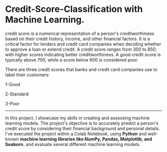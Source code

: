 # Credit-Score-Classification with Machine Learning.

credit score is a numerical representation of a person's creditworthiness based on their credit history, income, and other financial factors. It is a critical factor for lenders and credit card companies when deciding whether to approve a loan or extend credit. A credit score ranges from 300 to 850, with higher scores indicating better creditworthiness. A good credit score is typically above 700, while a score below 600 is considered poor.

There are three credit scores that banks and credit card companies use to label their customers:

1-Good

2-Standard

3-Poor

---------------------------------------------------------------------------------------------------------------------------------------------------------------
In this project, I showcase my skills in creating and assessing machine learning models. The project's objective is to accurately predict a person's credit score by considering their financial background and personal details. I've executed the project within a Colab Notebook, using **Python** and well-known **machine learning libraries like NumPy, Pandas, Matplotlib, and Seaborn.** and evaluate several different machine learning models.
